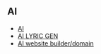 ## AI

* [AI](https://www.freshbots.org/)
* [AI LYRIC GEN](https://toolbaz.com/writer/lyric-generator)
* [AI website builder/domain](https://app.durable.co/website/builder) 

